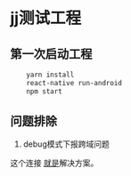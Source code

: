 # jj测试工程

## 第一次启动工程

```bash
    yarn install
    react-native run-android
    npm start
```

## 问题排除

1. debug模式下报跨域问题

这个连接 [就是](https://github.com/facebook/react-native/issues/17618)解决方案。
